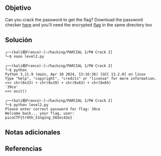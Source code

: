 ## Objetivo
Can you crack the password to get the flag? Download the password checker [here](https://artifacts.picoctf.net/c/15/level2.py) and you'll need the encrypted [flag](https://artifacts.picoctf.net/c/15/level2.flag.txt.enc) in the same directory too

## Solución
```                  
┌──(kali㉿Franco)-[~/hacking/PARCIAL 1/PW Crack 2]
└─$ nano level2.py
                                                                                                
┌──(kali㉿Franco)-[~/hacking/PARCIAL 1/PW Crack 2]
└─$ python          
Python 3.11.9 (main, Apr 10 2024, 13:16:36) [GCC 13.2.0] on linux
Type "help", "copyright", "credits" or "license" for more information.
>>> chr(0x33) + chr(0x39) + chr(0x63) + chr(0x65)
'39ce'
>>> exit()
                                                                                                
┌──(kali㉿Franco)-[~/hacking/PARCIAL 1/PW Crack 2]
└─$ python level2.py
Please enter correct password for flag: 39ce
Welcome back... your flag, user:
picoCTF{tr45h_51ng1ng_502ec42e}
```
## Notas adicionales

## Referencias
